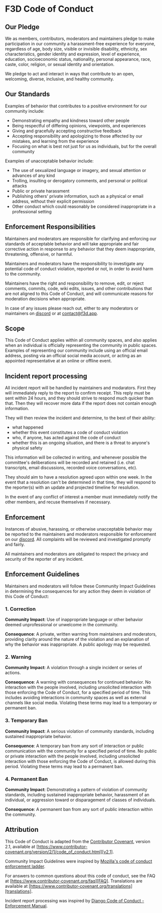 # F3D Code of Conduct

## Our Pledge

We as members, contributors, moderators and maintainers pledge to make participation in our
community a harassment-free experience for everyone, regardless of age, body
size, visible or invisible disability, ethnicity, sex characteristics, gender
identity and expression, level of experience, education, socioeconomic status,
nationality, personal appearance, race, caste, color, religion, or sexual
identity and orientation.

We pledge to act and interact in ways that contribute to an open, welcoming,
diverse, inclusive, and healthy community.

## Our Standards

Examples of behavior that contributes to a positive environment for our
community include:

- Demonstrating empathy and kindness toward other people
- Being respectful of differing opinions, viewpoints, and experiences
- Giving and gracefully accepting constructive feedback
- Accepting responsibility and apologizing to those affected by our mistakes,
  and learning from the experience
- Focusing on what is best not just for us as individuals, but for the overall
  community

Examples of unacceptable behavior include:

- The use of sexualized language or imagery, and sexual attention or advances of
  any kind
- Trolling, insulting or derogatory comments, and personal or political attacks
- Public or private harassment
- Publishing others' private information, such as a physical or email address,
  without their explicit permission
- Other conduct which could reasonably be considered inappropriate in a
  professional setting

## Enforcement Responsibilities

Maintainers and moderators are responsible for clarifying and enforcing our standards of
acceptable behavior and will take appropriate and fair corrective action in
response to any behavior that they deem inappropriate, threatening, offensive,
or harmful.

Maintainers and moderators have the responsibility to investigate any potential
code of conduct violation, reported or not, in order to avoid harm to the community.

Maintainers have the right and responsibility to remove, edit, or reject
comments, commits, code, wiki edits, issues, and other contributions that are
not aligned to this Code of Conduct, and will communicate reasons for moderation
decisions when appropriate.

In case of any issues please reach out, either to any moderators or maintainers
on [discord] or at <contact@f3d.app>.

## Scope

This Code of Conduct applies within all community spaces, and also applies when
an individual is officially representing the community in public spaces.
Examples of representing our community include using an official email address,
posting via an official social media account, or acting as an appointed
representative at an online or offline event.

## Incident report processing

All incident report will be handled by maintainers and modarators.
First they will immediately reply to the report to confirm receipt.
This reply must be sent within 24 hours, and they should strive to respond much quicker than that.
Then they will recover more data if the report does not contain enough information.

They will then review the incident and determine, to the best of their ability:

- what happened
- whether this event constitutes a code of conduct violation
- who, if anyone, has acted against the code of conduct
- whether this is an ongoing situation, and there is a threat to anyone's physical safety

This information will be collected in writing, and whenever possible the committee's deliberations will be recorded and retained
(i.e. chat transcripts, email discussions, recorded voice conversations, etc).

They should aim to have a resolution agreed upon within one week.
In the event that a resolution can't be determined in that time,
they will respond to the reporter(s) with an update and projected timeline for resolution.

In the event of any conflict of interest a member must immediately notify the other members, and recuse themselves if necessary.

## Enforcement

Instances of abusive, harassing, or otherwise unacceptable behavior may be
reported to the maintainers and moderators responsible for enforcement on our [discord].
All complaints will be reviewed and investigated promptly and fairly.

All maintainers and moderators are obligated to respect the privacy and security
of the reporter of any incident.

## Enforcement Guidelines

Maintainers and moderators will follow these Community Impact Guidelines in determining
the consequences for any action they deem in violation of this Code of Conduct:

### 1. Correction

**Community Impact**: Use of inappropriate language or other behavior deemed
unprofessional or unwelcome in the community.

**Consequence**: A private, written warning from maintainers and moderators, providing
clarity around the nature of the violation and an explanation of why the
behavior was inappropriate. A public apology may be requested.

### 2. Warning

**Community Impact**: A violation through a single incident or series of
actions.

**Consequence**: A warning with consequences for continued behavior. No
interaction with the people involved, including unsolicited interaction with
those enforcing the Code of Conduct, for a specified period of time. This
includes avoiding interactions in community spaces as well as external channels
like social media. Violating these terms may lead to a temporary or permanent
ban.

### 3. Temporary Ban

**Community Impact**: A serious violation of community standards, including
sustained inappropriate behavior.

**Consequence**: A temporary ban from any sort of interaction or public
communication with the community for a specified period of time. No public or
private interaction with the people involved, including unsolicited interaction
with those enforcing the Code of Conduct, is allowed during this period.
Violating these terms may lead to a permanent ban.

### 4. Permanent Ban

**Community Impact**: Demonstrating a pattern of violation of community
standards, including sustained inappropriate behavior, harassment of an
individual, or aggression toward or disparagement of classes of individuals.

**Consequence**: A permanent ban from any sort of public interaction within the
community.

## Attribution

This Code of Conduct is adapted from the [Contributor Covenant][homepage],
version 2.1, available at
[https://www.contributor-covenant.org/version/2/1/code_of_conduct.html][v2.1].

Community Impact Guidelines were inspired by
[Mozilla's code of conduct enforcement ladder][Mozilla CoC].

For answers to common questions about this code of conduct, see the FAQ at
[https://www.contributor-covenant.org/faq][FAQ]. Translations are available at
[https://www.contributor-covenant.org/translations][translations].

Incident report processing was inspired by [Django Code of Conduct - Enforcement Manual][django].

[homepage]: https://www.contributor-covenant.org
[v2.1]: https://www.contributor-covenant.org/version/2/1/code_of_conduct.html
[Mozilla CoC]: https://github.com/mozilla/diversity
[FAQ]: https://www.contributor-covenant.org/faq
[translations]: https://www.contributor-covenant.org/translations
[discord]: https://discord.f3d.app
[django]: https://www.djangoproject.com/conduct/enforcement-manual/
